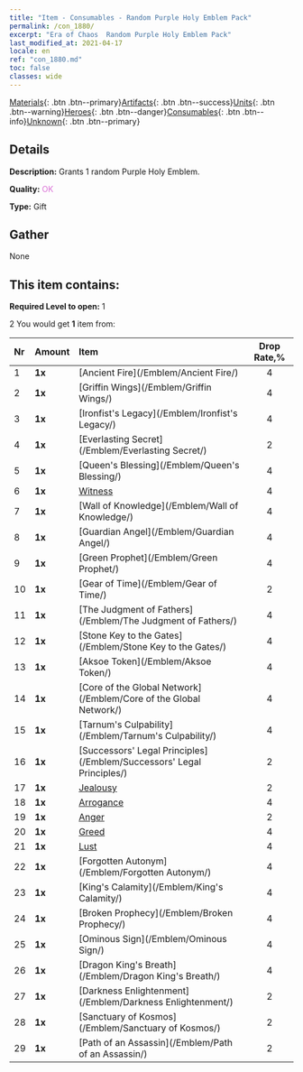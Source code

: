 ```yaml
---
title: "Item - Consumables - Random Purple Holy Emblem Pack"
permalink: /con_1880/
excerpt: "Era of Chaos  Random Purple Holy Emblem Pack"
last_modified_at: 2021-04-17
locale: en
ref: "con_1880.md"
toc: false
classes: wide
---
```

 [Materials](/Items/){: .btn .btn--primary}[Artifacts](/Items/Artifacts/){: .btn .btn--success}[Units](/Items/Units/){: .btn .btn--warning}[Heroes](/Items/Heroes/){: .btn .btn--danger}[Consumables](/Items/Consumables/){: .btn .btn--info}[Unknown](/Items/Unknown/){: .btn .btn--primary}

## Details
 **Description:** Grants 1 random Purple Holy Emblem.

 **Quality:** <span style="color: #DA70D6">OK</span>

 **Type:** Gift

## Gather

  None

## This item contains:

 **Required Level to open:** 1

 2 You would get **1** item  from:

  | Nr | Amount |     Item    | Drop Rate,% |
  |:---|:-------|:------------|:---------:|
  | 1 |  **1x** | [Ancient Fire](/Emblem/Ancient Fire/) | 4 | 
  | 2 |  **1x** | [Griffin Wings](/Emblem/Griffin Wings/) | 4 | 
  | 3 |  **1x** | [Ironfist's Legacy](/Emblem/Ironfist's Legacy/) | 4 | 
  | 4 |  **1x** | [Everlasting Secret](/Emblem/Everlasting Secret/) | 2 | 
  | 5 |  **1x** | [Queen's Blessing](/Emblem/Queen's Blessing/) | 4 | 
  | 6 |  **1x** | [Witness](/Emblem/Witness/) | 4 | 
  | 7 |  **1x** | [Wall of Knowledge](/Emblem/Wall of Knowledge/) | 4 | 
  | 8 |  **1x** | [Guardian Angel](/Emblem/Guardian Angel/) | 4 | 
  | 9 |  **1x** | [Green Prophet](/Emblem/Green Prophet/) | 4 | 
  | 10 |  **1x** | [Gear of Time](/Emblem/Gear of Time/) | 2 | 
  | 11 |  **1x** | [The Judgment of Fathers](/Emblem/The Judgment of Fathers/) | 4 | 
  | 12 |  **1x** | [Stone Key to the Gates](/Emblem/Stone Key to the Gates/) | 4 | 
  | 13 |  **1x** | [Aksoe Token](/Emblem/Aksoe Token/) | 4 | 
  | 14 |  **1x** | [Core of the Global Network](/Emblem/Core of the Global Network/) | 4 | 
  | 15 |  **1x** | [Tarnum's Culpability](/Emblem/Tarnum's Culpability/) | 4 | 
  | 16 |  **1x** | [Successors' Legal Principles](/Emblem/Successors' Legal Principles/) | 2 | 
  | 17 |  **1x** | [Jealousy](/Emblem/Jealousy/) | 2 | 
  | 18 |  **1x** | [Arrogance](/Emblem/Arrogance/) | 4 | 
  | 19 |  **1x** | [Anger](/Emblem/Anger/) | 2 | 
  | 20 |  **1x** | [Greed](/Emblem/Greed/) | 4 | 
  | 21 |  **1x** | [Lust](/Emblem/Lust/) | 4 | 
  | 22 |  **1x** | [Forgotten Autonym](/Emblem/Forgotten Autonym/) | 4 | 
  | 23 |  **1x** | [King's Calamity](/Emblem/King's Calamity/) | 4 | 
  | 24 |  **1x** | [Broken Prophecy](/Emblem/Broken Prophecy/) | 4 | 
  | 25 |  **1x** | [Ominous Sign](/Emblem/Ominous Sign/) | 4 | 
  | 26 |  **1x** | [Dragon King's Breath](/Emblem/Dragon King's Breath/) | 4 | 
  | 27 |  **1x** | [Darkness Enlightenment](/Emblem/Darkness Enlightenment/) | 2 | 
  | 28 |  **1x** | [Sanctuary of Kosmos](/Emblem/Sanctuary of Kosmos/) | 2 | 
  | 29 |  **1x** | [Path of an Assassin](/Emblem/Path of an Assassin/) | 2 | 
